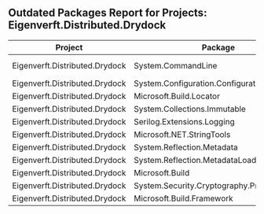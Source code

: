 ﻿## Outdated Packages Report for Projects: Eigenverft.Distributed.Drydock

| Project | Package | ResolvedVersion | LatestVersion |
|---------|---------|-----------------|---------------|
| Eigenverft.Distributed.Drydock | System.CommandLine | 2.0.0-beta5.25306.1 | Not found at the sources |
| Eigenverft.Distributed.Drydock | System.Configuration.ConfigurationManager | 8.0.0 | 9.0.10 |
| Eigenverft.Distributed.Drydock | Microsoft.Build.Locator | 1.9.1 | 1.10.2 |
| Eigenverft.Distributed.Drydock | System.Collections.Immutable | 8.0.0 | 9.0.10 |
| Eigenverft.Distributed.Drydock | Serilog.Extensions.Logging | 9.0.0 | 9.0.2 |
| Eigenverft.Distributed.Drydock | Microsoft.NET.StringTools | 17.11.31 | 17.14.28 |
| Eigenverft.Distributed.Drydock | System.Reflection.Metadata | 8.0.0 | 9.0.10 |
| Eigenverft.Distributed.Drydock | System.Reflection.MetadataLoadContext | 8.0.0 | 9.0.10 |
| Eigenverft.Distributed.Drydock | Microsoft.Build | 17.11.31 | 17.14.28 |
| Eigenverft.Distributed.Drydock | System.Security.Cryptography.ProtectedData | 8.0.0 | 9.0.10 |
| Eigenverft.Distributed.Drydock | Microsoft.Build.Framework | 17.11.31 | 17.14.28 |